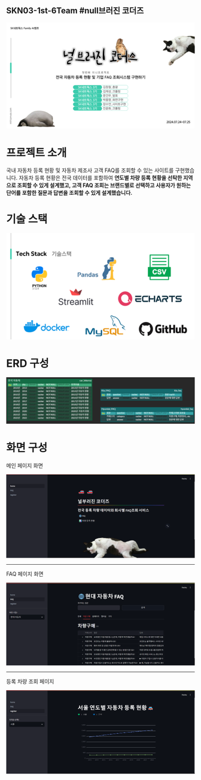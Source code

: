 ## SKN03-1st-6Team #null브러진 코더즈

![표지](image/표지.png)

# 프로젝트 소개

국내 자동차 등록 현황 및 자동차 제조사 고객 FAQ를 조회할 수 있는 사이트를 구현했습니다. 자동차 등록 현황은 전국 데이터를 포함하여 **연도별 차량 등록 현황을 선탁한 지역으로 조회할 수 있게 설계했고, 고객 FAQ 조회는 **브랜드별로 선택하고 사용자가 원하는 단어를 포함한 질문과 답변을 조회할 수 있게 설계했습니다.****

# 기술 스택

![기술스택](image/기술스택.png)

# ERD 구성

![ERD](image/ERD.png)

# 화면 구성

메인 페이지 화면

![메인화면](image/메인화면.png)


---

FAQ 페이지 화면

![FAQ](image/FAQ.png)

---

등록 차량 조회 페이지

![register](image/register.png)
